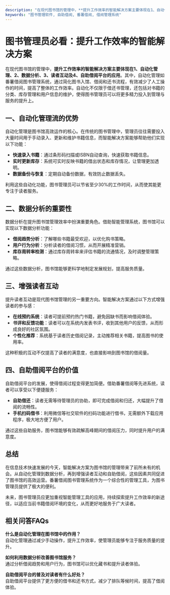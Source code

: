 ```yaml
---
description: "在现代图书馆的管理中，**提升工作效率的智能解决方案主要体现在1、自动化管理、2、数据分析、3、读者互动及4、自助借阅平台的应用**。其中，自动化管理如番薯借阅图书管理系统，通过简化图书入馆、借阅和还书流程，有效减少了人工操作的时间，提高了整体的工作效率。自动化不仅限于借还书管理，还包括对书籍的分类、库存管理和用户信息的维护，使得图书管理员可以将更多精力投入到管理与服务的提升上。"
keywords: "图书管理软件, 自助借阅, 番薯借阅, 借阅管理系统"
---
```

# 图书管理员必看：提升工作效率的智能解决方案

在现代图书馆的管理中，**提升工作效率的智能解决方案主要体现在1、自动化管理、2、数据分析、3、读者互动及4、自助借阅平台的应用**。其中，自动化管理如番薯借阅图书管理系统，通过简化图书入馆、借阅和还书流程，有效减少了人工操作的时间，提高了整体的工作效率。自动化不仅限于借还书管理，还包括对书籍的分类、库存管理和用户信息的维护，使得图书管理员可以将更多精力投入到管理与服务的提升上。

## 一、自动化管理流的优势

自动化管理是图书馆高效运作的核心。在传统的图书管理中，管理员往往需要投入大量时间用于手动录入、更新和维护书籍信息，而智能解决方案能够帮助他们实现以下功能：

- **快速录入书籍**：通过条形码扫描或ISBN自动查询，快速获取书籍信息。
- **实时更新库存**：系统可实时反映书籍的借出状态和库存情况，让管理更加透明。
- **数据备份与恢复**：定期自动备份数据，有效防止数据丢失。

利用这些自动化功能，图书管理员可以节省至少30%的工作时间，从而使其能更专注于读者服务。

## 二、数据分析的重要性

数据分析在提升图书馆管理效率中扮演重要角色。借助智能管理系统，图书馆可以实现以下数据分析功能：

- **借阅趋势分析**：了解哪些书籍最受欢迎，以优化购书策略。
- **用户行为分析**：分析读者的借阅习惯，从而开展精准营销。
- **库存周转率检测**：通过库存周转率来评估书籍的流通情况，及时调整管理策略。

通过这些数据分析，图书馆能够更科学地制定发展规划，提高服务质量。

## 三、增强读者互动

提升读者互动是现代图书馆管理的另一重要方向。智能解决方案通过以下方式增强读者的参与感：

- **在线预约系统**：读者可提前预约热门书籍，避免因缺书而影响借阅体验。
- **书评和反馈功能**：读者可以在系统内发表书评，收到其他用户的反馈，从而形成良好的社区氛围。
- **个性化推荐**：系统基于读者历史借阅记录，主动推荐相关书籍，提高图书的使用率。

这种积极的互动不仅提高了读者的满意度，也直接影响到图书馆的借阅量。

## 四、自助借阅平台的价值

自助借阅平台的发展，使得借阅过程变得更加简便。借助番薯借阅等先进系统，读者可以享受以下便捷服务：

- **自助借还**：读者无需等待管理员的协助，即可完成借阅和归还，大幅提升了借阅的流畅性。
- **手机扫码借书**：利用微信等社交软件的扫码功能进行借书，无需额外下载应用程序，极大地方便了用户。

通过这些自助服务，图书馆能够有效疏解高峰期间的借阅压力，同时提升用户的满意度。

## 总结

在信息技术快速发展的今天，智能解决方案为图书馆的管理带来了前所未有的机会。从自动化管理到数据分析，再到增强读者互动和自助借阅，这些因素共同促进了图书馆的高效运营。番薯借阅图书管理系统作为一个综合性的管理工具，为图书管理员提供了极大的便利。

未来，图书管理员应更加重视智能管理工具的应用，持续探索提升工作效率的新途径，以适应当前书籍借阅环境的变化，从而更好地服务于广大读者。

## 相关问答FAQs

**什么是自动化管理在图书馆中的作用？**  
自动化管理通过减少手动操作，提升工作效率，使管理员能够专注于服务质量的提升。

**如何利用数据分析改善图书馆服务？**  
通过分析借阅趋势和用户行为，图书馆可以优化藏书和提升读者体验。

**自助借阅平台的普及对读者有什么好处？**  
自助借阅平台提供了更方便的借书和还书方式，减少了排队等候时间，提高了借阅体验。
